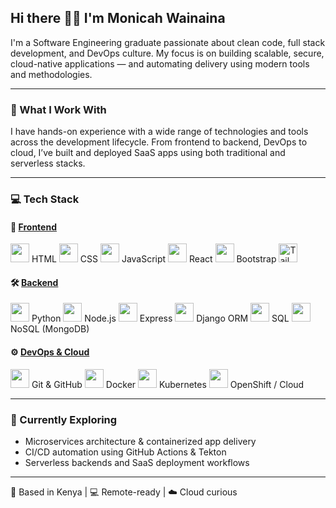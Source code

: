 <h2>Hi there 👋🏾 I'm Monicah Wainaina</h2>

I'm a Software Engineering graduate passionate about clean code, full stack development, and DevOps culture. My focus is on building scalable, secure, cloud-native applications — and automating delivery using modern tools and methodologies.

---

### 🧠 What I Work With

I have hands-on experience with a wide range of technologies and tools across the development lifecycle. From frontend to backend, DevOps to cloud, I’ve built and deployed SaaS apps using both traditional and serverless stacks.

---

### 💻 Tech Stack

#### 🎨 <ins>Frontend</ins>
<p float="left">
  <img src="https://cdn.jsdelivr.net/gh/devicons/devicon/icons/html5/html5-original.svg" height="30"/> HTML  
  <img src="https://cdn.jsdelivr.net/gh/devicons/devicon/icons/css3/css3-original.svg" height="30"/> CSS  
  <img src="https://cdn.jsdelivr.net/gh/devicons/devicon/icons/javascript/javascript-original.svg" height="30"/> JavaScript  
  <img src="https://cdn.jsdelivr.net/gh/devicons/devicon/icons/react/react-original.svg" height="30"/> React  
  <img src="https://cdn.jsdelivr.net/gh/devicons/devicon/icons/bootstrap/bootstrap-original.svg" height="30"/> Bootstrap  
  <img src="https://cdn.jsdelivr.net/gh/devicons/devicon/icons/tailwindcss/tailwindcss-original.svg" height="30" alt="Tailwind CSS" />
</p>

#### 🛠️ <ins>Backend</ins>
<p float="left">
  <img src="https://cdn.jsdelivr.net/gh/devicons/devicon/icons/python/python-original.svg" height="30"/> Python  
  <img src="https://cdn.jsdelivr.net/gh/devicons/devicon/icons/nodejs/nodejs-original.svg" height="30"/> Node.js  
  <img src="https://cdn.jsdelivr.net/gh/devicons/devicon/icons/express/express-original.svg" height="30"/> Express  
  <img src="https://cdn.jsdelivr.net/gh/devicons/devicon/icons/django/django-plain.svg" height="30"/> Django ORM  
  <img src="https://cdn.jsdelivr.net/gh/devicons/devicon/icons/mysql/mysql-original.svg" height="30"/> SQL  
  <img src="https://cdn.jsdelivr.net/gh/devicons/devicon/icons/mongodb/mongodb-original.svg" height="30"/> NoSQL (MongoDB)  
</p>

#### ⚙️ <ins>DevOps & Cloud</ins>
<p float="left">
  <img src="https://cdn.jsdelivr.net/gh/devicons/devicon/icons/git/git-original.svg" height="30"/> Git & GitHub  
  <img src="https://cdn.jsdelivr.net/gh/devicons/devicon/icons/docker/docker-original.svg" height="30"/> Docker  
  <img src="https://cdn.jsdelivr.net/gh/devicons/devicon/icons/kubernetes/kubernetes-plain.svg" height="30"/> Kubernetes  
  <img src="https://cdn.jsdelivr.net/gh/devicons/devicon/icons/googlecloud/googlecloud-original.svg" height="30"/> OpenShift / Cloud  
</p>

---

### 🚀 Currently Exploring
- Microservices architecture & containerized app delivery  
- CI/CD automation using GitHub Actions & Tekton  
- Serverless backends and SaaS deployment workflows   

---

📍 Based in Kenya | 💻 Remote-ready | ☁️ Cloud curious
